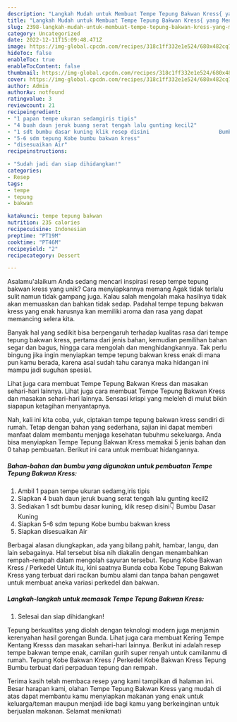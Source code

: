 ```yaml
---
description: "Langkah Mudah untuk Membuat Tempe Tepung Bakwan Kress{ yang Menggugah Selera"
title: "Langkah Mudah untuk Membuat Tempe Tepung Bakwan Kress{ yang Menggugah Selera"
slug: 2398-langkah-mudah-untuk-membuat-tempe-tepung-bakwan-kress-yang-menggugah-selera
category: Uncategorized
date: 2022-12-11T15:09:48.471Z
image: https://img-global.cpcdn.com/recipes/318c1ff332e1e524/680x482cq70/tempe-tepung-bakwan-kress-foto-resep-utama.jpg
hideToc: false
enableToc: true
enableTocContent: false
thumbnail: https://img-global.cpcdn.com/recipes/318c1ff332e1e524/680x482cq70/tempe-tepung-bakwan-kress-foto-resep-utama.jpg
cover: https://img-global.cpcdn.com/recipes/318c1ff332e1e524/680x482cq70/tempe-tepung-bakwan-kress-foto-resep-utama.jpg
author: Admin
authorAv: notfound
ratingvalue: 3
reviewcount: 21
recipeingredient:
- "1 papan tempe ukuran sedamgiris tipis"
- "4 buah daun jeruk buang serat tengah lalu gunting kecil2"
- "1 sdt bumbu dasar kuning klik resep disini                      Bumbu Dasar Kuning"
- "5-6 sdm tepung Kobe bumbu bakwan kress"
- "disesuaikan Air"
recipeinstructions:

- "Sudah jadi dan siap dihidangkan!"
categories:
- Resep
tags:
- tempe
- tepung
- bakwan

katakunci: tempe tepung bakwan 
nutrition: 235 calories
recipecuisine: Indonesian
preptime: "PT19M"
cooktime: "PT46M"
recipeyield: "2"
recipecategory: Dessert

---
```



Asalamu'alaikum Anda sedang mencari inspirasi resep tempe tepung bakwan kress yang unik? Cara menyiapkannya memang Agak tidak terlalu sulit namun tidak gampang juga. Kalau salah mengolah maka hasilnya tidak akan memuaskan dan bahkan tidak sedap. Padahal tempe tepung bakwan kress yang enak harusnya kan memiliki aroma dan rasa yang dapat memancing selera kita.


Banyak hal yang sedikit bisa berpengaruh terhadap kualitas rasa dari tempe tepung bakwan kress, pertama dari jenis bahan, kemudian pemilihan bahan segar dan bagus, hingga cara mengolah dan menghidangkannya. Tak perlu bingung jika ingin menyiapkan tempe tepung bakwan kress enak di mana pun kamu berada, karena asal sudah tahu caranya maka hidangan ini mampu jadi suguhan spesial.

Lihat juga cara membuat Tempe Tepung Bakwan Kress dan masakan sehari-hari lainnya. Lihat juga cara membuat Tempe Tepung Bakwan Kress dan masakan sehari-hari lainnya. Sensasi krispi yang meleleh di mulut bikin siapapun ketagihan menyantapnya.


Nah, kali ini kita coba, yuk, ciptakan tempe tepung bakwan kress sendiri di rumah. Tetap dengan bahan yang sederhana, sajian ini dapat memberi manfaat dalam membantu menjaga kesehatan tubuhmu sekeluarga. Anda bisa menyiapkan Tempe Tepung Bakwan Kress memakai 5 jenis bahan dan 0 tahap pembuatan. Berikut ini cara untuk membuat hidangannya.

<!--inarticleads1-->

##### Bahan-bahan dan bumbu yang digunakan untuk pembuatan Tempe Tepung Bakwan Kress:

1. Ambil 1 papan tempe ukuran sedamg,iris tipis
1. Siapkan 4 buah daun jeruk buang serat tengah lalu gunting kecil2
1. Sediakan 1 sdt bumbu dasar kuning, klik resep disini👇                      Bumbu Dasar Kuning
1. Siapkan 5-6 sdm tepung Kobe bumbu bakwan kress
1. Siapkan disesuaikan Air


Berbagai alasan diungkapkan, ada yang bilang pahit, hambar, langu, dan lain sebagainya. Hal tersebut bisa nih diakalin dengan menambahkan rempah-rempah dalam mengolah sayuran tersebut. Tepung Kobe Bakwan Kress / Perkedel Untuk itu, kini saatnya Bunda coba Kobe Tepung Bakwan Kress yang terbuat dari racikan bumbu alami dan tanpa bahan pengawet untuk membuat aneka variasi perkedel dan bakwan. 

<!--inarticleads2-->

##### Langkah-langkah untuk memasak Tempe Tepung Bakwan Kress:


1. Selesai dan siap dihidangkan!

Tepung berkualitas yang diolah dengan teknologi modern juga menjamin kerenyahan hasil gorengan Bunda. Lihat juga cara membuat Kering Tempe Kentang Kresss dan masakan sehari-hari lainnya. Berikut ini adalah resep tempe bakwan tempe enak, camilan gurih super renyah untuk camilanmu di rumah. Tepung Kobe Bakwan Kress / Perkedel Kobe Bakwan Kress Tepung Bumbu terbuat dari perpaduan tepung dan rempah. 

Terima kasih telah membaca resep yang kami tampilkan di halaman ini. Besar harapan kami, olahan Tempe Tepung Bakwan Kress yang mudah di atas dapat membantu kamu menyiapkan makanan yang enak untuk keluarga/teman maupun menjadi ide bagi kamu yang berkeinginan untuk berjualan makanan. Selamat menikmati
